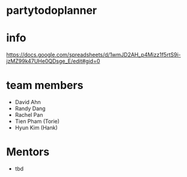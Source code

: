 # partytodoplanner

# info
https://docs.google.com/spreadsheets/d/1wmJD2AH_p4Mizz1f5rtS9i-jzMZ99k47UHe0QDsge_E/edit#gid=0

# team members
- David Ahn
- Randy Dang
- Rachel Pan
- Tien Pham (Torie)
- Hyun Kim (Hank)

# Mentors
- tbd
